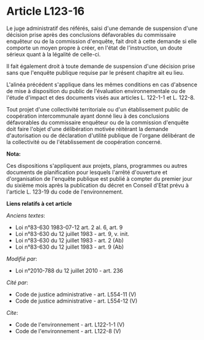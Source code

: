 # Article L123-16

Le juge administratif des référés, saisi d'une demande de suspension d'une décision prise après des conclusions défavorables
du commissaire enquêteur ou de la commission d'enquête, fait droit à cette demande si elle comporte un moyen propre à créer,
en l'état de l'instruction, un doute sérieux quant à la légalité de celle-ci. 

Il fait également droit à toute demande de suspension d'une décision prise sans que l'enquête publique requise par le présent
chapitre ait eu lieu. 

L'alinéa précédent s'applique dans les mêmes conditions en cas d'absence de mise à disposition du public de l'évaluation
environnementale ou de l'étude d'impact et des documents visés aux articles L. 122-1-1 et L. 122-8. 

Tout projet d'une collectivité territoriale ou d'un établissement public de coopération intercommunale ayant donné lieu à des
conclusions défavorables du commissaire enquêteur ou de la commission d'enquête doit faire l'objet d'une délibération motivée
réitérant la demande d'autorisation ou de déclaration d'utilité publique de l'organe délibérant de la collectivité ou de
l'établissement de coopération concerné.

**Nota:**

Ces dispositions s'appliquent aux projets, plans, programmes ou autres documents de planification pour lesquels l'arrêté
d'ouverture et d'organisation de l'enquête publique est publié à compter du premier jour du sixième mois après la publication
du décret en Conseil d'Etat prévu à l'article L. 123-19 du code de l'environnement.

**Liens relatifs à cet article**

_Anciens textes_:

  - Loi n°83-630 1983-07-12 art. 2 al. 6, art. 9
  - Loi n°83-630 du 12 juillet 1983 - art. 9, v. init.
  - Loi n°83-630 du 12 juillet 1983 - art. 2 (Ab)
  - Loi n°83-630 du 12 juillet 1983 - art. 9 (Ab)

_Modifié par_:

  - Loi n°2010-788 du 12 juillet 2010 - art. 236

_Cité par_:

  - Code de justice administrative - art. L554-11 (V)
  - Code de justice administrative - art. L554-12 (V)

_Cite_:

  - Code de l'environnement - art. L122-1-1 (V)
  - Code de l'environnement - art. L122-8 (V)
